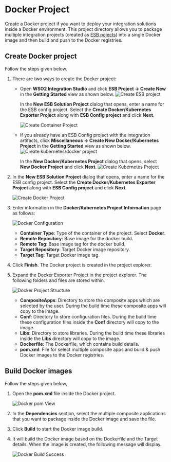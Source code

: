 # Docker Project

Create a Docker project if you want to deploy your integration solutions inside a Docker environment. This project directory allows you to package multiple integration projects (created as [ESB pojects](../../develop/creating-projects)) into a single Docker image and then build and push to the Docker registries.
    
## Create Docker project
Follow the steps given below.   

1.  There are two ways to create the Docker project:

    -   Open **WSO2 Integration Studio** and click **ESB Project → Create New** in the **Getting Started** view as shown below.
        ![Create ESB project](../../assets/img/tutorials/119132413/119132414.png)

        In the **New ESB Solution Project** dialog that opens, enter a name for the ESB config project. Select the **Create Docker/Kubernetes Exporter Project** along with **ESB Config project** and click **Next**.
        
        ![Create Container Project](../../assets/img/create_project/docker_k8s_project/create-container-project.png)

    -   If you already have an ESB Config project with the integration artifacts, click **Miscellaneous → Create New Docker/Kubernetes Project** in the **Getting Started** view as shown below.
        ![Create kubernetes/docker project](../../assets/img/create_project/docker_k8s_project/kubernetes-docker-project.png)

        In the **New Docker/Kubernetes Project** dialog that opens, select **New Docker Project** and click **Next**.
        ![Create Kubernetes Project](../../assets/img/create_project/docker_k8s_project/new_docker_project.png)

2.  In the **New ESB Solution Project** dialog that opens, enter a name for the ESB config project. Select the **Create Docker/Kubernetes Exporter Project** along with **ESB Config project** and click **Next**.

    ![Create Docker Project](../../assets/img/create_project/docker_k8s_project/create-docker.png)

3.  Enter information in the **Docker/Kubernetes Project Information** page as follows:

    ![Docker Configuration](../../assets/img/create_project/docker_k8s_project/docker-details.png)

    -  **Container Type**: Type of the container of the project. Select **Docker**.
    -  **Remote Repository**:  Base image for the docker build.
    -  **Remote Tag**: Base image tag for the docker build.
    -  **Target Repository**:  Target Docker image repository.
    -  **Target Tag**: Target Docker image tag.
    
4.  Click **Finish**. The Docker project is created in the project explorer.
5.  Expand the Docker Exporter Project in the project explorer. The following folders and files are stored within.

    ![Docker Project Structure](../../assets/img/create_project/docker_k8s_project/docker-project.png)
    
    -   **CompositeApps**: Directory to store the composite apps which are selected by the user. During the build time these composite apps will copy to the image.
    -   **Conf**: Directory to store configuration files. During the build time these configuration files inside the **Conf** directory will copy to the image.   
    -   **Libs**: Directory to store libraries. During the build time these libraries inside the **Libs** directory will copy to the image.
    -   **Dockerfile**: The Dockerfile, which contains build details.
    -   **pom.xml**: File for select multiple composite apps and build & push Docker images to the Docker registries.   
    
## Build Docker images

Follow the steps given below,

1.  Open the **pom.xml** file inside the Docker project.

    ![Docker pom View](../../assets/img/create_project/docker_k8s_project/docker-pom.png)
    
2.  In the **Dependencies** section, select the multiple composite applications that you want to package inside the Docker image and save the file.
3.  Click **Build** to start the Docker image build.
4.  It will build the Docker image based on the Dockerfile and the Target details. When the image is created, the following message will display. 

    ![Docker Build Success](../../assets/img/create_project/docker_k8s_project/build.png)